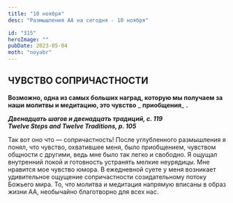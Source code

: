 ```yaml
---
title: "10 ноября"
desc: "Размышления АА на сегодня - 10 ноября"

id: "315"
heroImage: ""
pubDate: 2023-05-04
moth: "noyabr"
---
```


## ЧУВСТВО СОПРИЧАСТНОСТИ

**Возможно, одна из самых больших наград, которую мы получаем за наши молитвы
и медитацию, это чувство** _ **приобщения**_ **.**

**_Двенадцать шагов и двенадцать традиций, с. 119  
Twelve Steps and Twelve Traditions, p. 105_**

Так вот оно что — сопричастность! После углубленного размышления я понял, что
чувство, охватившее меня, было приобщением, чувством общности с другими, ведь
мне было так легко и свободно. Я ощущал внутренний покой и готовность
устранять мелкие неурядицы. Мне нравится мое чувство юмора. В ежедневной суете
у меня возникает удивительное ощущение сопричастности созидательному потоку
Божьего мира. То, что молитва и медитация напрямую вписаны в образ жизни АА,
необычайно благотворно для всех нас.
